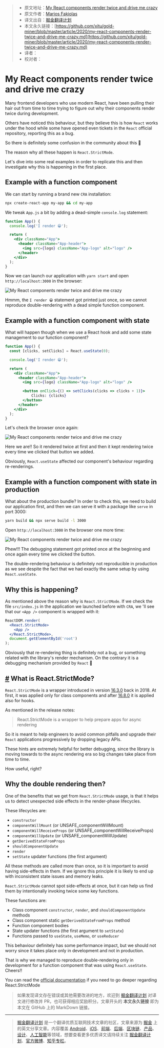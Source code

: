 > * 原文地址：[My React components render twice and drive me crazy](https://mariosfakiolas.com/blog/my-react-components-render-twice-and-drive-me-crazy/)
> * 原文作者：[Marios Fakiolas](https://mariosfakiolas.com/)
> * 译文出自：[掘金翻译计划](https://github.com/xitu/gold-miner)
> * 本文永久链接：[https://github.com/xitu/gold-miner/blob/master/article/2020/my-react-components-render-twice-and-drive-me-crazy.md](https://github.com/xitu/gold-miner/blob/master/article/2020/my-react-components-render-twice-and-drive-me-crazy.md)
> * 译者：
> * 校对者：

# My React components render twice and drive me crazy

Many frontend developers who use modern React, have been pulling their hair out from time to time trying to figure out why their components render twice during development.

Others have noticed this behaviour, but they believe this is how `React` works under the hood while some have opened even tickets in the `React` official repository, reporting this as a bug.

So there is definitely some confusion in the community about this 😬

The reason why all these happen is `React.StrictMode`.

Let's dive into some real examples in order to replicate this and then investigate why this is happening in the first place.

## Example with a function component

We can start by running a brand new `CRA` installation:

```bash
npx create-react-app my-app && cd my-app

```

We tweak `App.js` a bit by adding a dead-simple `console.log` statement:

```jsx
function App() {
  console.log('I render 😁');

  return (
    <div className="App">
      <header className="App-header">
        <img src={logo} className="App-logo" alt="logo" />
      </header>
    </div>
  );
}
```

Now we can launch our application with `yarn start` and open `http://localhost:3000` in the browser:

![My React components render twice and drive me crazy](https://d33wubrfki0l68.cloudfront.net/78209eaf74cbe91d5550a535981e6f4aa460985c/410d0/uploads/my-react-components-render-twice-and-drive-me-crazy-1.gif)

Hmmm, the `I render 😁` statement got printed just once, so we cannot reproduce double-rendering with a dead simple function component.

## Example with a function component with state

What will happen though when we use a React hook and add some state management to our function component?

```jsx
function App() {
  const [clicks, setClicks] = React.useState(0);

  console.log('I render 😁');

  return (
    <div className="App">
      <header className="App-header">
        <img src={logo} className="App-logo" alt="logo" />

        <button onClick={() => setClicks(clicks => clicks + 1)}>
            Clicks: {clicks}
        </button>
      </header>
    </div>
  );
}

```

Let's check the browser once again:

![My React components render twice and drive me crazy](https://d33wubrfki0l68.cloudfront.net/2db0d90efee738447ab91895cbf7d210d5bcc160/c47b8/uploads/my-react-components-render-twice-and-drive-me-crazy-2.gif)

Here we are!! So it rendered twice at first and then it kept rendering twice every time we clicked that button we added.

Obviously, `React.useState` affected our component's behaviour regarding re-renderings.

## Example with a function component with state in production

What about the production bundle? In order to check this, we need to build our application first, and then we can serve it with a package like `serve` in port 3000:

```bash
yarn build && npx serve build -l 3000

```

Open `http://localhost:3000` in the browser one more time:

![My React components render twice and drive me crazy](https://d33wubrfki0l68.cloudfront.net/5984fc8b95768e6bb1b073880dedfe04c148563c/ee899/uploads/my-react-components-render-twice-and-drive-me-crazy-3.gif)

Phew!!! The debugging statement got printed once at the beginning and once again every time we clicked the button.

The double-rendering behaviour is definitely not reproducible in production as we see despite the fact that we had exactly the same setup by using `React.useState`.

## Why this is happening?

As mentioned above the reason why is `React.StrictMode`. If we check the file `src/index.js` in the application we launched before with `CRA`, we 'll see that our `<App />` component is wrapped with it:

```jsx
ReactDOM.render(
  <React.StrictMode>
    <App />
  </React.StrictMode>,
  document.getElementById('root')
);

```

Obviously that re-rendering thing is definitely not a bug, or something related with the library's render mechanism. On the contrary it is a debugging mechanism provided by `React` 🤗

## [#](/blog/my-react-components-render-twice-and-drive-me-crazy#what-is-reactstrictmode) What is React.StrictMode?

`React.StrictMode` is a wrapper introduced in version [16.3.0](https://github.com/facebook/react/releases/tag/v16.3.0) back in 2018. At first, it was applied only for class components and after [16.8.0](https://github.com/facebook/react/releases/tag/v16.8.0) it is applied also for hooks.

As mentioned in the release notes:

> React.StrictMode is a wrapper to help prepare apps for async rendering

So it is meant to help engineers to avoid common pitfalls and upgrade their `React` applications progressively by dropping legacy APIs.

These hints are extremely helpful for better debugging, since the library is moving towards to the async rendering era so big changes take place from time to time.

How useful, right?

## Why the double rendering then?

One of the benefits that we get from `React.StrictMode` usage, is that it helps us to detect unexpected side effects in the render-phase lifecycles.

These lifecycles are:

* `constructor`
* `componentWillMount` (or UNSAFE_componentWillMount)
* `componentWillReceiveProps` (or UNSAFE_componentWillReceiveProps)
* `componentWillUpdate` (or UNSAFE_componentWillUpdate)
* `getDerivedStateFromProps`
* `shouldComponentUpdate`
* `render`
* `setState` updater functions (the first argument)

All these methods are called more than once, so it is important to avoid having side-effects in them. If we ignore this principle it is likely to end up with inconsistent state issues and memory leaks.

`React.StrictMode` cannot spot side-effects at once, but it can help us find them by intentionally invoking twice some key functions.

These functions are:

* Class component `constructor`, `render`, and `shouldComponentUpdate` methods
* Class component static `getDerivedStateFromProps` method
* Function component bodies
* State updater functions (the first argument to `setState`)
* Functions passed to `useState`, `useMemo`, or `useReducer`

This behaviour definitely has some performance impact, but we should not worry since it takes place only in development and not in production.

That is why we managed to reproduce double-rendering only in development for a function component that was using `React.useState`. Cheers!!

You can read the [official documentation](https://reactjs.org/docs/strict-mode.html) if you need to go deeper regarding React.StrictMode

> 如果发现译文存在错误或其他需要改进的地方，欢迎到 [掘金翻译计划](https://github.com/xitu/gold-miner) 对译文进行修改并 PR，也可获得相应奖励积分。文章开头的 **本文永久链接** 即为本文在 GitHub 上的 MarkDown 链接。

---

> [掘金翻译计划](https://github.com/xitu/gold-miner) 是一个翻译优质互联网技术文章的社区，文章来源为 [掘金](https://juejin.im) 上的英文分享文章。内容覆盖 [Android](https://github.com/xitu/gold-miner#android)、[iOS](https://github.com/xitu/gold-miner#ios)、[前端](https://github.com/xitu/gold-miner#前端)、[后端](https://github.com/xitu/gold-miner#后端)、[区块链](https://github.com/xitu/gold-miner#区块链)、[产品](https://github.com/xitu/gold-miner#产品)、[设计](https://github.com/xitu/gold-miner#设计)、[人工智能](https://github.com/xitu/gold-miner#人工智能)等领域，想要查看更多优质译文请持续关注 [掘金翻译计划](https://github.com/xitu/gold-miner)、[官方微博](http://weibo.com/juejinfanyi)、[知乎专栏](https://zhuanlan.zhihu.com/juejinfanyi)。
